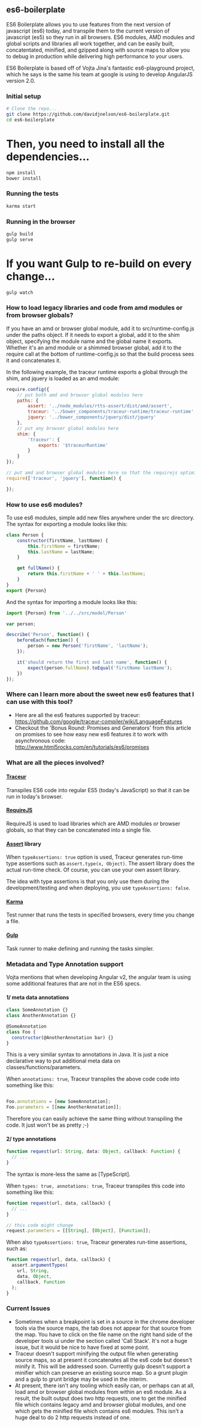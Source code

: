 ## es6-boilerplate

ES6 Boilerplate allows you to use features from the next version of javascript (es6) today, and transpile them to the
current version of javascript (es5) so they run in all browsers.  ES6 modules, AMD modules and global scripts
and libraries all work together, and can be easily built, concatentated, minified, and gzipped along with source
maps to allow you to debug in production while delivering high performance to your users.

ES6 Boilerplate is based off of Vojta Jina's fantastic es6-playground project, which he says is the same his team
at google is using to develop AngularJS version 2.0.


### Initial setup

```bash
# Clone the repo...
git clone https://github.com/davidjnelson/es6-boilerplate.git
cd es6-boilerplate
```

# Then, you need to install all the dependencies...
```bash
npm install
bower install
```

### Running the tests
```bash
karma start
```

### Running in the browser
```bash
gulp build
gulp serve
```

# If you want Gulp to re-build on every change...
```bash
gulp watch
```

### How to load legacy libraries and code from amd modules or from browser globals?
If you have an amd or browser global module, add it to src/runtime-config.js under the paths object.  If it needs to
export a global, add it to the shim object, specifying the module name and the global name it exports.  Whether it's
an amd module or a shimmed browser global, add it to the require call at the bottom of runtime-config.js so that
the build process sees it and concatenates it.

In the following example, the traceur runtime exports a global through the shim, and jquery is loaded as an amd module:
```js
require.config({
    // put both amd and browser global modules here
    paths: {
        assert: '../node_modules/rtts-assert/dist/amd/assert',
        traceur: '../bower_components/traceur-runtime/traceur-runtime',
        jquery: '../bower_components/jquery/dist/jquery'
    },
    // put any browser global modules here
    shim: {
        'traceur': {
            exports: '$traceurRuntime'
        }
    }
});

// put amd and browser global modules here so that the requirejs optimizer knows to concatenate them
require(['traceur', 'jquery'], function() {

});
```

### How to use es6 modules?
To use es6 modules, simple add new files anywhere under the src directory.  The syntax for exporting a module looks like this:

```js
class Person {
    constructor(firstName, lastName) {
        this.firstName = firstName;
        this.lastName = lastName;
    }

    get fullName() {
        return this.firstName + ' ' + this.lastName;
    }
}
export {Person}
```

And the syntax for importing a module looks like this:

```js
import {Person} from '../../src/model/Person'

var person;

describe('Person', function() {
    beforeEach(function() {
        person = new Person('firstName', 'lastName');
    });

    it('should return the first and last name', function() {
        expect(person.fullName).toEqual('firstName lastName');
    })
});
```

### Where can I learn more about the sweet new es6 features that I can use with this tool?
- Here are all the es6 features supported by traceur: https://github.com/google/traceur-compiler/wiki/LanguageFeatures
- Checkout the 'Bonus Round: Promises and Generators' from this article on promises to see how easy new es6 features
it to work with asynchronous code: http://www.html5rocks.com/en/tutorials/es6/promises

### What are all the pieces involved?

#### [Traceur]
Transpiles ES6 code into regular ES5 (today's JavaScript) so that it can be run in today's browser.

#### [RequireJS]
RequireJS is used to load libraries which are AMD modules or browser globals, so that they can be concatenated into
a single file.

#### [Assert] library
When `typeAssertions: true` option is used, Traceur generates run-time type assertions such as `assert.type(x, Object)`.
The assert library does the actual run-time check. Of course, you can use your own assert library.

The idea with type assertions is that you only use them during the development/testing and when deploying, you use
`typeAssertions: false`.

#### [Karma]
Test runner that runs the tests in specified browsers, every time you change a file.

#### [Gulp]
Task runner to make defining and running the tasks simpler.


### Metadata and Type Annotation support
Vojta mentions that when developing Angular v2, the angular team is using
some additional features that are not in the ES6 specs.

#### 1/ meta data annotations
```js
class SomeAnnotation {}
class AnotherAnnotation {}

@SomeAnnotation
class Foo {
  constructor(@AnotherAnnotation bar) {}
}
```
This is a very similar syntax to annotations in Java. It is just a nice declarative way to put additional meta data
on classes/functions/parameters.

When `annotations: true`, Traceur transpiles the above code code into something like this:
```js

Foo.annotations = [new SomeAnnotation];
Foo.parameters = [[new AnotherAnnotation]];
```

Therefore you can easily achieve the same thing without transpiling the code. It just won't be as pretty ;-)

#### 2/ type annotations
```js
function request(url: String, data: Object, callback: Function) {
  // ...
}
```

The syntax is more-less the same as [TypeScript].

When `types: true, annotations: true`, Traceur transpiles this code into something like this:
```js
function request(url, data, callback) {
  // ...
}

// this code might change
request.parameters = [[String], [Object], [Function]];
```

When also `typeAssertions: true`, Traceur generates run-time assertions, such as:
```js
function request(url, data, callback) {
  assert.argumentTypes(
    url, String,
    data, Object,
    callback, Function
  );
}
```

[Traceur]: https://github.com/google/traceur-compiler
[RequireJS]: http://requirejs.org
[Assert]: https://github.com/angular/assert
[Karma]: http://karma-runner.github.io/
[Gulp]: http://gulpjs.com

### Current Issues

- Sometimes when a breakpoint is set in a source in the chrome developer tools via the source maps, the tab
does not appear for that source from the map.  You have to click on the file name on the right hand side of the
developer tools ui under the section called 'Call Stack'.  It's not a huge issue, but it would be nice to have fixed
at some point.
- Traceur doesn't support minifying the output file when generating source maps, so at present it concatenates all
the es6 code but doesn't minify it.  This will be addressed soon.  Currently gulp doesn't support a minifier which
can preserve an existing source map.  So a grunt plugin and a gulp to grunt bridge may be used in the interim.
- At present, there isn't any tooling which easily can, or perhaps can at all, load amd or browser global modules
from within an es6 module.  As a result, the built output does two http requests, one to get the minified file which
contains legacy amd and browser global modules, and one which gets the minified file which contains es6 modules.  This
isn't a huge deal to do 2 http requests instead of one.
